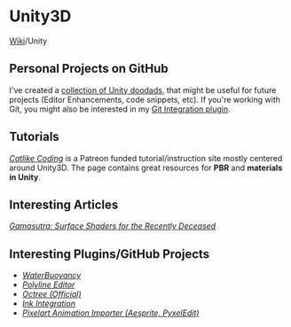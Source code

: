 # Unity3D
[Wiki](../readme.md)/Unity

## Personal Projects on GitHub
I've created a [collection of Unity doodads](https://github.com/JonasReich/unity-doodads), that might be useful for future projects (Editor Enhancements, code snippets, etc).
If you're working with Git, you might also be interested in my [Git Integration plugin](https://github.com/JonasReich/unity-git-integration).

## Tutorials
[_Catlike Coding_](https://catlikecoding.com/unity/tutorials/) is a Patreon funded tutorial/instruction site mostly centered around Unity3D. The page contains great resources for **PBR** and **materials in Unity**.

## Interesting Articles
[_Gamasutra: Surface Shaders for the Recently Deceased_](https://www.gamasutra.com/blogs/SamanthaStahlke/20170822/304128/Surface_Shaders_for_the_Recently_Deceased.php)

## Interesting Plugins/GitHub Projects
* [_WaterBuoyancy_](https://github.com/dbrizov/Unity-WaterBuoyancy)
* [_Polyline Editor_](https://www.assetstore.unity3d.com/en/#!/content/60300)
* [_Octree (Official)_](https://github.com/Unity-Technologies/UnityOctree)
* [_Ink Integration_](https://www.assetstore.unity3d.com/en/#!/content/60055)
* [_Pixelart Animation Importer (Aesprite, PyxelEdit)_](https://github.com/talecrafter/AnimationImporter)
